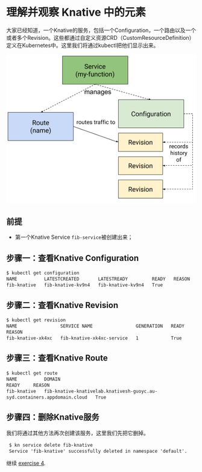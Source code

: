 # 理解并观察 Knative 中的元素

大家已经知道，一个Knative的服务，包括一个Configuration，一个路由以及一个或者多个Revision。这些都通过自定义资源CRD（CustomResourceDefinition）定义在Kubernetes中。这里我们将通过kubectl把他们显示出来。

![](https://github.com/knative/serving/raw/master/docs/spec/images/object_model.png)

## 前提

* 第一个Knative Service `fib-service`被创建出来；

## 步骤一：查看Knative Configuration

```text
$ kubectl get configuration
NAME          LATESTCREATED       LATESTREADY         READY   REASON
fib-knative   fib-knative-kv9n4   fib-knative-kv9n4   True
```

## 步骤二：查看Knative Revision

```text
$ kubectl get revision
NAME                SERVICE NAME                GENERATION   READY     REASON
fib-knative-xk4xc   fib-knative-xk4xc-service   1            True
```

## 步骤三：查看Knative Route

```text
$ kubectl get route
NAME          DOMAIN                                                                     READY     REASON
fib-knative   fib-knative-knativelab.knativesh-guoyc.au-syd.containers.appdomain.cloud   True
```

## 步骤四：删除Knative服务

我们将通过其他方法再次创建该服务，这里我们先把它删掉。

   ```text
    $ kn service delete fib-knative
    Service 'fib-knative' successfully deleted in namespace 'default'.
   ```

继续 [exercise 4](./exercise-4.md).

